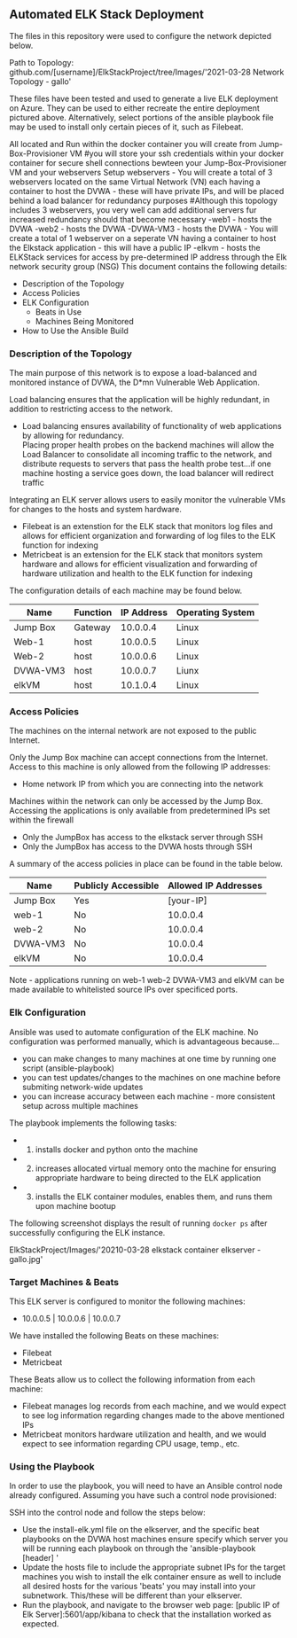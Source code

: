 ## Automated ELK Stack Deployment

The files in this repository were used to configure the network depicted below.

Path to Topology: github.com/[username]/ElkStackProject/tree/Images/'2021-03-28 Network Topology - gallo'

These files have been tested and used to generate a live ELK deployment on Azure. They can be used to either recreate the entire deployment pictured above. Alternatively, select portions of the ansible playbook file may be used to install only certain pieces of it, such as Filebeat.

All located and Run within the docker container you will create from Jump-Box-Provisioner VM 
	#you will store your ssh credentials within your docker container for secure shell connections bewteen your Jump-Box-Provisioner VM and your webservers
   Setup webservers - You will create a total of 3 webservers located on the same Virtual Network (VN) each having a container to host the DVWA - these will have private IPs, and will be placed behind a load balancer for redundancy purposes
	#Although this topology includes 3 webservers, you very well can add additional servers fur increased redundancy should that become necessary
   	-web1 - hosts the DVWA 
	-web2 - hosts the DVWA
	-DVWA-VM3 - hosts the DVWA
                    - You will create a total of 1 webserver on a seperate VN having a container to host the Elkstack application - this will have a public IP 
	-elkvm - hosts the ELKStack services for access by pre-determined IP address through the Elk network security group (NSG) 
This document contains the following details:
- Description of the Topology
- Access Policies
- ELK Configuration
  - Beats in Use
  - Machines Being Monitored
- How to Use the Ansible Build


### Description of the Topology

The main purpose of this network is to expose a load-balanced and monitored instance of DVWA, the D*mn Vulnerable Web Application.

Load balancing ensures that the application will be highly redundant, in addition to restricting access to the network.
 - Load balancing ensures availability of functionality of web applications by allowing for redundancy.  
	Placing proper health probes on the backend machines will allow the Load Balancer to consolidate all incoming traffic to the network, and distribute requests to servers that pass the health probe test...if one machine hosting a service goes down, the load balancer will redirect traffic

Integrating an ELK server allows users to easily monitor the vulnerable VMs for changes to the hosts and system hardware.
 - Filebeat is an extenstion for the ELK stack that monitors log files and allows for efficient organization and forwarding of log files to the ELK function for indexing
-  Metricbeat is an extension for the ELK stack that monitors system hardware and allows for efficient visualization and forwarding of hardware utilization and health to the ELK function for indexing

The configuration details of each machine may be found below.

| Name     | Function | IP Address | Operating System |
|----------|----------|------------|------------------|
| Jump Box | Gateway  | 10.0.0.4   | Linux            |
| Web-1    | host     | 10.0.0.5   | Linux            |
| Web-2    | host     | 10.0.0.6   | Linux            |
| DVWA-VM3 | host     | 10.0.0.7   | Liunx            |
| elkVM    | host     | 10.1.0.4   | Linux            |

### Access Policies

The machines on the internal network are not exposed to the public Internet. 

Only the Jump Box machine can accept connections from the Internet. Access to this machine is only allowed from the following IP addresses:
- Home network IP from which you are connecting into the network

Machines within the network can only be accessed by the Jump Box. Accessing the applications is only available from predetermined IPs set within the firewall
- Only the JumpBox has access to the elkstack server through SSH
- Only the JumpBox has access to the DVWA hosts through SSH

A summary of the access policies in place can be found in the table below.

| Name     | Publicly Accessible | Allowed IP Addresses |
|----------|---------------------|----------------------|
| Jump Box | Yes                 |     [your-IP]        |
|  web-1   | No                  |     10.0.0.4         |
|  web-2   | No                  |     10.0.0.4         |
| DVWA-VM3 | No                  |     10.0.0.4         |
|  elkVM   | No                  |     10.0.0.4         |

Note - applications running on web-1 web-2 DVWA-VM3 and elkVM can be made available to whitelisted source IPs over specificed ports.  
### Elk Configuration

Ansible was used to automate configuration of the ELK machine. No configuration was performed manually, which is advantageous because...
- you can make changes to many machines at one time by running one script (ansible-playbook) 
- you can test updates/changes to the machines on one machine before submiting network-wide updates
- you can increase accuracy between each machine - more consistent setup across multiple machines

The playbook implements the following tasks:
- 1. installs docker and python onto the machine
- 2. increases allocated virtual memory onto the machine for ensuring appropriate hardware to being directed to the ELK application
- 3. installs the ELK container modules, enables them, and runs them upon machine bootup

The following screenshot displays the result of running `docker ps` after successfully configuring the ELK instance.

ElkStackProject/Images/'20210-03-28 elkstack container elkserver - gallo.jpg'

### Target Machines & Beats
This ELK server is configured to monitor the following machines:
- 10.0.0.5 | 10.0.0.6 | 10.0.0.7

We have installed the following Beats on these machines:
- Filebeat
- Metricbeat

These Beats allow us to collect the following information from each machine:
- Filebeat manages log records from each machine, and we would expect to see log information regarding changes made to the above mentioned IPs
- Metricbeat monitors hardware utilization and health, and we would expect to see information regarding CPU usage, temp., etc.
### Using the Playbook
In order to use the playbook, you will need to have an Ansible control node already configured. Assuming you have such a control node provisioned: 

SSH into the control node and follow the steps below:
- Use the install-elk.yml file on the elkserver, and the specific beat playbooks on the DVWA host machines
	ensure specify which server you will be running each playbook on through the 'ansible-playbook [header] <name of playbook.yml>'
- Update the hosts file to include the appropriate subnet IPs for the target machines you wish to install the elk container
	ensure as well to include all desired hosts for the various 'beats' you may install into your subnetwork.  This/these will be different than your elkserver.
- Run the playbook, and navigate to the browser web page: [public IP of Elk Server]:5601/app/kibana to check that the installation worked as expected.

